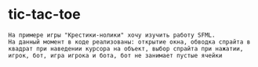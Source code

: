 # tic-tac-toe
    На примере игры "Крестики-нолики" хочу изучить работу SFML.
    На данный момент в коде реализованы: открытие окна, обводка спрайта в квадрат при наведении курсора на объект, выбор спрайта при нажатии, игрок, бот, игра игрока и бота, бот не занимает пустые ячейки
    